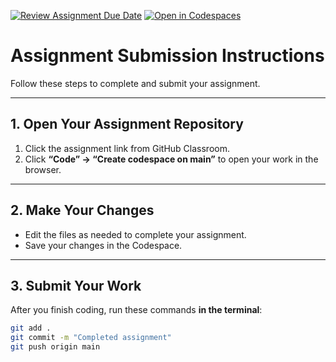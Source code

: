 [![Review Assignment Due Date](https://classroom.github.com/assets/deadline-readme-button-22041afd0340ce965d47ae6ef1cefeee28c7c493a6346c4f15d667ab976d596c.svg)](https://classroom.github.com/a/Ompb475K)
[![Open in Codespaces](https://classroom.github.com/assets/launch-codespace-2972f46106e565e64193e422d61a12cf1da4916b45550586e14ef0a7c637dd04.svg)](https://classroom.github.com/open-in-codespaces?assignment_repo_id=20453042)
# Assignment Submission Instructions

Follow these steps to complete and submit your assignment.

---

## 1. Open Your Assignment Repository

1. Click the assignment link from GitHub Classroom.
2. Click **“Code” → “Create codespace on main”** to open your work in the browser.

---

## 2. Make Your Changes

- Edit the files as needed to complete your assignment.
- Save your changes in the Codespace.

---

## 3. Submit Your Work

After you finish coding, run these commands **in the terminal**:

```bash
git add .
git commit -m "Completed assignment"
git push origin main

